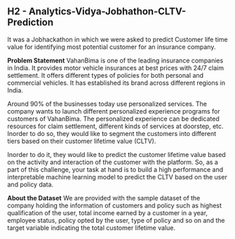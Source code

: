 ## H2 - Analytics-Vidya-Jobhathon-CLTV-Prediction
It was a Jobhackathon in which we were asked to predict Customer life time value for identifying most potential customer for an insurance company.


**Problem Statement**
VahanBima is one of the leading insurance companies in India. It provides motor vehicle insurances at best prices with 24/7 claim settlement. It offers different types of policies for both personal and commercial vehicles. It has established its brand across different regions in India.

Around 90% of the businesses today use personalized services. The company wants to launch different personalized experience programs for customers of VahanBima. The personalized experience can be dedicated resources for claim settlement, different kinds of services at doorstep, etc. Inorder to do so, they would like to segment the customers into different tiers based on their customer lifetime value (CLTV).

Inorder to do it, they would like to predict the customer lifetime value based on the activity and interaction of the customer with the platform. So, as a part of this challenge, your task at hand is to build a high performance and interpretable machine learning model to predict the CLTV based on the user and policy data.

**About the Dataset**
We are provided with the sample dataset of the company holding the information of customers and policy such as highest qualification of the user, total income earned by a customer in a year, employee status, policy opted by the user, type of policy and so on and the target variable indicating the total customer lifetime value.
